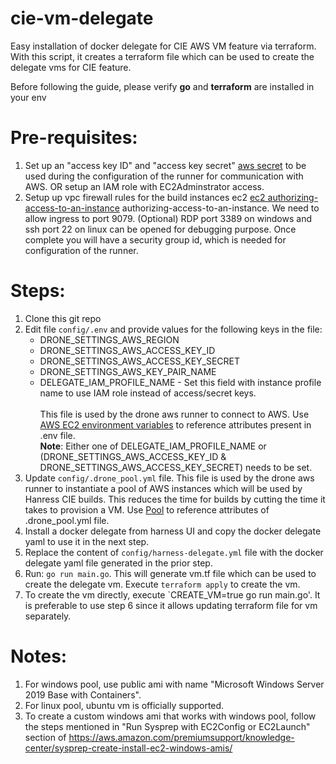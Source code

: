 # cie-vm-delegate
Easy installation of docker delegate for CIE AWS VM feature via terraform. With this script, it creates a terraform file which can be used to create the delegate vms for CIE feature.

Before following the guide, please verify **go** and **terraform** are installed in your env 

# Pre-requisites:
1. Set up an "access key ID" and "access key secret" [aws secret](https://docs.aws.amazon.com/IAM/latest/UserGuide/id_credentials_access-keys.html#Using_CreateAccessKey) to be used during the configuration of the runner for communication with AWS.
   OR setup an IAM role with EC2Adminstrator access.
3. Setup up vpc firewall rules for the build instances ec2 [ec2 authorizing-access-to-an-instance](https://docs.aws.amazon.com/AWSEC2/latest/UserGuide/authorizing-access-to-an-instance.html)
authorizing-access-to-an-instance. We need to allow ingress to port 9079. (Optional) RDP port 3389 on windows and ssh port 22 on linux can be opened for debugging purpose. Once complete you will have a security group id, which is needed for configuration of the runner.


# Steps:
1. Clone this git repo 
2. Edit file `config/.env` and provide values for the following keys in the file:
    * DRONE_SETTINGS_AWS_REGION
    * DRONE_SETTINGS_AWS_ACCESS_KEY_ID
    * DRONE_SETTINGS_AWS_ACCESS_KEY_SECRET
    * DRONE_SETTINGS_AWS_KEY_PAIR_NAME
    * DELEGATE_IAM_PROFILE_NAME - Set this field with instance profile name to use IAM role instead of access/secret keys. <br /> <br />
This file is used by the drone aws runner to connect to AWS. Use [AWS EC2 environment variables](https://docs.drone.io/runner/aws/installation/#aws-ec2-environment-variables) to reference attributes present in .env file. <br /> 
**Note**: Either one of DELEGATE_IAM_PROFILE_NAME or (DRONE_SETTINGS_AWS_ACCESS_KEY_ID & DRONE_SETTINGS_AWS_ACCESS_KEY_SECRET) needs to be set. <br />
3. Update `config/.drone_pool.yml` file. This file is used by the drone aws runner to instantiate a pool of AWS instances which will be used by Hanress CIE builds. This reduces the time for builds by cutting the time it takes to provision a VM. Use [Pool](https://docs.drone.io/runner/aws/configuration/pool/) to reference attributes of .drone_pool.yml file. 
4. Install a docker delegate from harness UI and copy the docker delegate yaml to use it in the next step.  
5. Replace the content of `config/harness-delegate.yml` file with the docker delegate yaml file generated in the prior step.
6. Run: `go run main.go`. This will generate vm.tf file which can be used to create the delegate vm. Execute `terraform apply` to create the vm. 
7. To create the vm directly, execute `CREATE_VM=true go run main.go'. It is preferable to use step 6 since it allows updating terraform file for vm separately.

# Notes:
1. For windows pool, use public ami with name "Microsoft Windows Server 2019 Base with Containers".
2. For linux pool, ubuntu vm is officially supported.
3. To create a custom windows ami that works with windows pool, follow the steps mentioned in "Run Sysprep with EC2Config or EC2Launch" section of  https://aws.amazon.com/premiumsupport/knowledge-center/sysprep-create-install-ec2-windows-amis/
